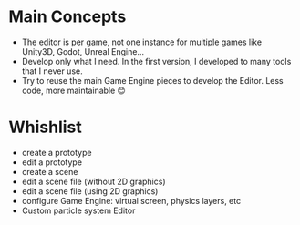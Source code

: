 # Main Concepts

- The editor is per game, not one instance for multiple games like Unity3D, Godot, Unreal Engine...
- Develop only what I need. In the first version, I developed to many tools that I never use.
- Try to reuse the main Game Engine pieces to develop the Editor. Less code, more maintainable 😊

# Whishlist

- create a prototype
- edit a prototype
- create a scene
- edit a scene file (without 2D graphics)
- edit a scene file (using 2D graphics)
- configure Game Engine: virtual screen, physics layers, etc
- Custom particle system Editor
